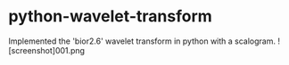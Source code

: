 # python-wavelet-transform
Implemented the 'bior2.6' wavelet transform in python with a scalogram.
![screenshot]001.png

